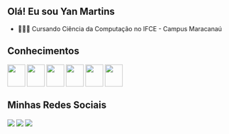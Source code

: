 ## Olá! Eu sou Yan Martins

- 👨🏼‍🎓 Cursando Ciência da Computação no IFCE - Campus Maracanaú
  
## Conhecimentos
<div style="display: inline-block">
  <img align = "center" height = "50" width = "40" padding-right = "30" src="https://cdn.jsdelivr.net/gh/devicons/devicon@latest/icons/html5/html5-original.svg"/>
  <img align = "center" height = "50" width = "40" padding-right = "30" src="https://cdn.jsdelivr.net/gh/devicons/devicon@latest/icons/css3/css3-original.svg"/>         
  <img align = "center" height = "50" width = "40" padding-right = "30" src="https://cdn.jsdelivr.net/gh/devicons/devicon@latest/icons/javascript/javascript-plain.svg"/>   
  <img align = "center" height = "50" width = "40" padding-right = "30" src="https://cdn.jsdelivr.net/gh/devicons/devicon@latest/icons/git/git-original.svg" />    
  <img align = "center" height = "50" width = "40" padding-right = "30" src="https://cdn.jsdelivr.net/gh/devicons/devicon@latest/icons/typescript/typescript-original.svg" />
  <img align = "center" height = "50" width = "40" padding-right = "30" src="https://cdn.jsdelivr.net/gh/devicons/devicon@latest/icons/react/react-original.svg" />
</div>

## Minhas Redes Sociais
<div>
  <a href="mailto:yanmartinss05@gmail.com" target="_blank"> <img align = "center" src = "https://img.shields.io/badge/Gmail-D14836?style=for-the-badge&logo=gmail&logoColor=white"></a>
  <a href="https://www.linkedin.com/in/yan-martins-50b460266/" target="_blank"> <img align = "center" src = "https://img.shields.io/badge/LinkedIn-0077B5?style=for-the-badge&logo=linkedin&logoColor=white"></a>
  <a href="https://www.instagram.com/_yanmartinss/" target="_blank"> <img align = "center" src = "https://img.shields.io/badge/Instagram-E4405F?style=for-the-badge&logo=instagram&logoColor=white"></a>
</div>
